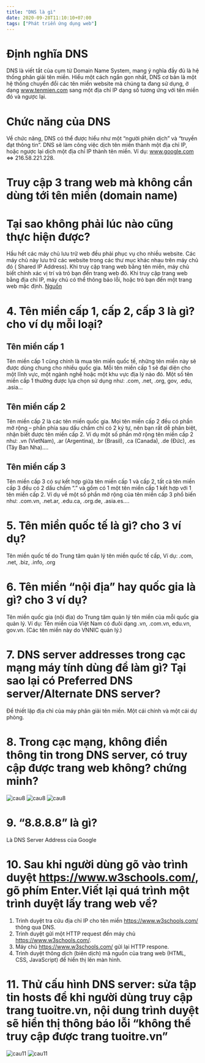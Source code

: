 ```yaml
---
title: "DNS là gì"
date: 2020-09-28T11:10:10+07:00
tags: ["Phát triển ứng dụng web"]
---
```


# Định nghĩa DNS
DNS là viết tắt của cụm từ Domain Name System, mang ý nghĩa đầy đủ là hệ thống phân giải tên miền. Hiểu một cách ngắn gọn nhất, DNS cơ bản là một hệ thống chuyển đổi các tên miền website mà chúng ta đang sử dụng, ở dạng www.tenmien.com sang một địa chỉ IP dạng số tương ứng với tên miền đó và ngược lại.

# Chức năng của DNS
Về chức năng, DNS có thể được hiểu như một “người phiên dịch” và “truyền đạt thông tin”. DNS sẽ làm công việc dịch tên miền thành một địa chỉ IP, hoặc ngược lại dịch một địa chỉ IP thành tên miền.
Ví dụ: www.google.com <=> 216.58.221.228.

# Truy cập 3 trang web mà không cần dùng tới tên miền (domain name)

# Tại sao không phải lúc nào cũng thực hiện được?
Hầu hết các máy chủ lưu trữ web đều phải phục vụ cho nhiều website. Các máy chủ này lưu trữ các website trong các thư mục khác nhau trên máy chủ đó ( Shared IP Address). Khi truy cập trang web bằng tên miền, máy chủ biết chính xác vị trí và trỏ bạn đến trang web đó. Khi truy cập trang web bằng địa chỉ IP, máy chủ có thể thông báo lỗi, hoặc trỏ bạn đến một trang web mặc định. [Nguồn](https://www.quora.com/Can-you-open-a-web-page-just-with-the-IP-address)

# 4. Tên miền cấp 1, cấp 2, cấp 3 là gì? cho ví dụ mỗi loại?
## Tên miền cấp 1
Tên miền cấp 1 cũng chính là mua tên miền quốc tế, những tên miền này sẽ được dùng chung cho nhiều quốc gia. Mỗi tên miền cấp 1 sẽ đại diện cho một lĩnh vực, một ngành nghề hoặc một khu vực địa lý nào đó. Một số tên miền cấp 1 thường được lựa chọn sử dụng như: .com, .net, .org, gov, .edu, .asia…
## Tên miền cấp 2
Tên miền cấp 2 là các tên miền quốc gia. Mọi tên miền cấp 2 đều có phần mở rộng – phần phía sau dấu chấm chỉ có 2 ký tự, nên bạn rất dễ phân biệt, nhận biết được tên miền cấp 2. Ví dụ một số phần mở rộng tên miền cấp 2 như: .vn (VietNam), .ar (Argentina), .br (Brasil), .ca (Canada), .de (Đức), .es (Tây Ban Nha)….
## Tên miền cấp 3
Tên miền cấp 3 có sự kết hợp giữa tên miền cấp 1 và cấp 2, tất cả tên miền cấp 3 đều có 2 dấu chấm “.” và gồm có 1 một tên miền cấp 1 kết hợp với 1 tên miền cấp 2. Ví dụ về một số phần mở rộng của tên miền cấp 3 phổ biến như: .com.vn, .net.ar, .edu.ca, .org.de, .asia.es….

# 5. Tên miền quốc tế là gì? cho 3 ví dụ?
Tên miền quốc tế do Trung tâm quản lý tên miền quốc tế cấp, Ví dụ: .com, .net, .biz, .info, .org

# 6. Tên miền “nội địa” hay quốc gia là gì? cho 3 ví dụ?
Tên miền quốc gia (nội địa) do Trung tâm quản lý tên miền của mỗi quốc gia quản lý. Ví dụ: Tên miền của Việt Nam có đuôi dạng .vn, .com.vn, edu.vn, gov.vn. (Các tên miền này do VNNIC quản lý.)

# 7. DNS server addresses trong cạc mạng máy tính dùng để làm gì? Tại sao lại có Preferred DNS server/Alternate DNS server?
Để thiết lập địa chỉ của máy phân giải tên miền. Một  cái chính và một cái dự phòng.

# 8. Trong cạc mạng, không điền thông tin trong DNS server, có truy cập được trang web không? chứng minh?
![cau8](/img/ptudw/lab1/cau8.png)
![cau8](/img/ptudw/lab1/cau8b.png)
![cau8](/img/ptudw/lab1/cau8c.png)

# 9. “8.8.8.8” là gì?
Là DNS Server Address của Google

# 10. Sau khi người dùng gõ vào trình duyệt https://www.w3schools.com/, gõ phím Enter.Viết lại quá trình một trình duyệt lấy trang web về?
1. Trình duyệt tra cứu địa chỉ IP cho tên miền https://www.w3schools.com/ thông qua DNS.
1. Trình duyệt gửi một HTTP request đến máy chủ https://www.w3schools.com/.
1. Máy chủ https://www.w3schools.com/ gửi lại HTTP respone.
1. Trình duyệt thông dịch (biên dịch) mã nguồn của trang web (HTML, CSS, JavaScript) để hiển thị lên màn hình.

# 11. Thử cấu hình DNS server: sửa tập tin hosts để khi người dùng truy cập trang tuoitre.vn, nội dung trình duyệt sẽ hiển thị thông báo lỗi “không thể truy cập được trang tuoitre.vn”
![cau11](/img/ptudw/lab1/cau11.png)
![cau11](/img/ptudw/lab1/cau11b.png)
